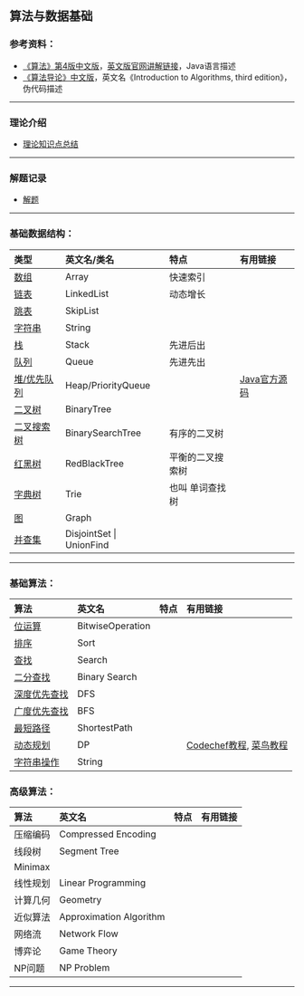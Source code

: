 ## 算法与数据基础

### 参考资料：

 - [《算法》第4版中文版](https://item.jd.com/11098789.html)，[英文版官网讲解链接](http://algs4.cs.princeton.edu/home/)，Java语言描述
 - [《算法导论》中文版](https://item.jd.com/11144230.html)，英文名《Introduction to Algorithms, third edition》，伪代码描述

---

### 理论介绍
 - [理论知识点总结](Theory/README.md)

---

### 解题记录

 - [解题](Solution/README.md)

---

### 基础数据结构：

|类型|英文名/类名|特点|有用链接|
| :---|:---  |:---|:---|
|[数组](Theory/Array.md)|Array |快速索引 | |
|[链表](Theory/LinkedList.md)|LinkedList|动态增长 ||
|[跳表](Theory/SkipList.md)|SkipList || |
|[字符串](Theory/String.md)|String | | |
|[栈](Theory/Stack.md) |Stack|先进后出 ||
|[队列](Theory/Queue.md)|Queue |先进先出 ||
|[堆/优先队列](Theory/Sort-Heap.md) |Heap/PriorityQueue| |[Java官方源码](http://grepcode.com/file/repository.grepcode.com/java/root/jdk/openjdk/8u40-b25/java/util/PriorityQueue.java#PriorityQueue)|
|[二叉树](Theory/Tree-BinaryTree.md) |BinaryTree || |
|[二叉搜索树](Theory/Search-BST.md)|BinarySearchTree |有序的二叉树 | |
|[红黑树 ](Theory/Tree-RBTree.md) |RedBlackTree  |平衡的二叉搜索树 | |
|[字典树](Theory/Tree-Trie.md) |Trie |也叫 单词查找树 | |
|[图](Theory/Graph.md)|Graph |||
|[并查集](Theory/UnionFind.md) |DisjointSet \| UnionFind || |


---
### 基础算法：

|算法|英文名|特点|有用链接|
| :---|:---  |:---|:---|
|[位运算](Theory/BitwiseOperation.md) |BitwiseOperation|||
|[排序](Theory/Sort.md)|Sort | | |
|[查找](Theory/Search.md) |Search | | |
|[二分查找](Theory/Search-BinarySearch.md)|Binary Search | | |
|[深度优先查找](Theory/Graph-DFS.md)|DFS | | |
|[广度优先查找](Theory/Graph-BFS.md) |BFS | | |
|[最短路径](Theory/Graph-ShortestPath.md)|ShortestPath| | |
|[动态规划](Theory/DP.md)|DP| |[Codechef教程](https://www.codechef.com/wiki/tutorial-dynamic-programming), [菜鸟教程](https://blog.csdn.net/u013309870/article/details/75193592#commentBox) |
|[字符串操作](Theory/String.md)|String | | |


### 高级算法：

|算法|英文名|特点|有用链接|
| :---|:---  |:---|:---|
|压缩编码|Compressed Encoding| | |
|线段树|Segment Tree| | |
|Minimax|| | |
|线性规划|Linear Programming| | |
|计算几何|Geometry| | |
|近似算法|Approximation Algorithm| | |
|网络流|Network Flow| | |
|博弈论|Game Theory| | |
|NP问题|NP Problem| | | 
 
 ---




<!---
 - [数组](Theory/Array.md)
 - [位运算](Theory/BitwiseOperation.md)
 - [栈](Theory/Stack.md)
 - [x][队列](Theory/Queue.md)
 - [链表](Theory/LinkedList.md)
 - [堆 (优先队列 Priority Queue)](Theory/Sort-Heap.md)
 	- [Java实现源码](http://grepcode.com/file/repository.grepcode.com/java/root/jdk/openjdk/8u40-b25/java/util/PriorityQueue.java#PriorityQueue)
 - [二叉树 基础及题型](Theory/Tree-BinaryTree.md)
	 - [二叉搜索树（已排序的二叉树）](Theory/Search-BST.md)
   	 - [红黑树 (平衡二叉搜索树)](Theory/Tree-RBTree.md) 
	   	 - TreeMap，[JAVA官方源码](http://grepcode.com/file/repository.grepcode.com/java/root/jdk/openjdk/8u40-b25/java/util/TreeMap.java#TreeMap)，内部是红黑树存储，所以key是有序的。
	   	 - SortedSet，[.NET官方源码](https://github.com/dotnet/corefx/blob/master/src/System.Collections/src/System/Collections/Generic/SortedSet.cs)，内部是红黑树。
	   	 - TreeSet，[.NET官方源码](http://referencesource.microsoft.com/#System/compmod/system/collections/generic/sorteddictionary.cs,07052c0941912f81)，继承于SortedSet红黑树。
	   	 - SortedDictionary, [.NET官方源码](https://github.com/dotnet/corefx/blob/master/src/System.Collections/src/System/Collections/Generic/SortedDictionary.cs)，内部元素是TreeSet。
	   	 - SortedList，[.NET官方源码](https://github.com/dotnet/corefx/blob/master/src/System.Collections/src/System/Collections/Generic/SortedList.cs)，内部是两个数组。
 - [HashMap](Theory/HashTable.md)
	 - HashMap(Java键值对), [JAVA官方源码](http://grepcode.com/file/repository.grepcode.com/java/root/jdk/openjdk/8u40-b25/java/util/HashMap.java#HashMap)，当链接长度大于8时使用红黑树存储。
		 - LinkedHashMap
			 - [LRUCache](Theory/CacheLRUCache.md)
	 - Dictionary(.NET泛型键值对)，[.NET官方源码](http://referencesource.microsoft.com/#mscorlib/system/collections/generic/dictionary.cs,d3599058f8d79be0)。
	 - HashSet(only key)，[.NET官方源码](http://referencesource.microsoft.com/#System.Core/System/Collections/Generic/HashSet.cs,2d265edc718b158b)，
 - [Trie（单词查找树）](Theory/Tree-Trie.md)
 - [Disjoint Set(Union Find)](Theory/UnionFind.md)
 - [图](Theory/Graph.md)
	 - [无向图](Theory/Graph-Undirected.md)
	 - [有向图](Theory/Graph-Directed.md)
	 - [连通分量](Theory/Graph-ConnectedComponenet.md)
	 - [拓扑排序](Theory/Topology.md)
	 - [强连通性](Theory/StronglyConnected.md)
	 - [最小生成树](Theory/MinimumSpanningTree.md)
- [排序](Theory/Sort.md)
 - [查找](Theory/Search.md) 
	 - [Binary Search](Theory/Search-BST.md)
 - [图](Theory/Graph.md)
	 - [DFS](Theory/Graph-DFS.md)
	 - [BFS](Theory/Graph-BFS.md) 
	 - [DisjointSet-Union-Find（并查集）](Theory/Union-Find.md)
	 - [最短路径](Theory/Graph-ShortestPath.md)
		 - [Dijkstra 算法](Theory/Graph-Dijkstra.md)
		 - Bellman-Ford 算法
		 - A* 算法
 - [字符串](Theory/String.md)
	 - 字符串排序
	 - 字符串查找(KMP查找)
	 - 压缩编码
 - [动态规划](Theory/DP.md)
 	- [Codechef教程](https://www.codechef.com/wiki/tutorial-dynamic-programming)
	- [菜鸟教程](https://blog.csdn.net/u013309870/article/details/75193592#commentBox)
	 --->
